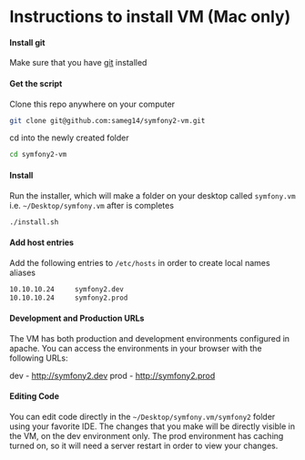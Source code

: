 # Instructions to install VM (Mac only)

#### Install git
Make sure that you have [git](https://git-scm.com/downloads) installed

#### Get the script
Clone this repo anywhere on your computer
```bash
git clone git@github.com:sameg14/symfony2-vm.git
```

cd into the newly created folder
```bash
cd symfony2-vm
```

#### Install
Run the installer, which will make a folder on your desktop called `symfony.vm` i.e. `~/Desktop/symfony.vm` after is completes
```bash
./install.sh
```

#### Add host entries
Add the following entries to ```/etc/hosts``` in order to create local names aliases
```bash
10.10.10.24     symfony2.dev
10.10.10.24     symfony2.prod
```

#### Development and Production URLs
The VM has both production and development environments configured in apache.
You can access the environments in your browser with the following URLs:

dev - http://symfony2.dev
prod - http://symfony2.prod

#### Editing Code
You can edit code directly in the `~/Desktop/symfony.vm/symfony2` folder using your favorite IDE.
The changes that you make will be directly visible in the VM, on the dev environment only.
The prod environment has caching turned on, so it will need a server restart in order to view your changes.
